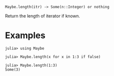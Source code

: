     Maybe.length(itr) -> Some(n::Integer) or nothing

Return the length of iterator if known.

# Examples

```jldoctest
julia> using Maybe

julia> Maybe.length(x for x in 1:3 if false)

julia> Maybe.length(1:3)
Some(3)
```
